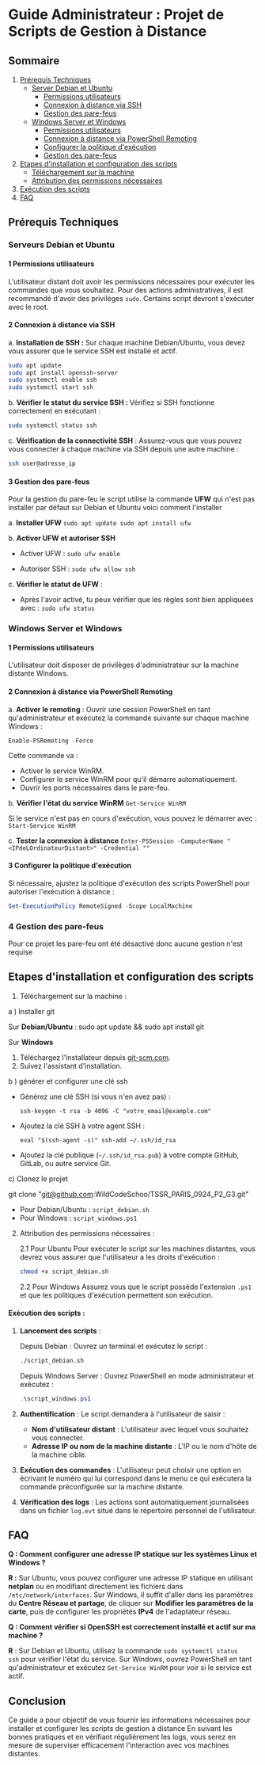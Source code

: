 # Guide Administrateur : Projet de Scripts de Gestion à Distance

## Sommaire 


1. [Prérequis Techniques](#prérequis-technique)
   - [Server Debian et Ubuntu](#server-debian-et-ubuntu)
      - [Permissions utilisateurs](#permissions-utilisateurs)
      - [Connexion à distance via SSH](#connexion-a-distance-via-shh)
      - [Gestion des pare-feus](#gestion-des-pare-feus)   
   - [Windows Server et Windows](#windows-server-et-windows)
      - [Permissions utilisateurs](#permissions-utilisateurs)
      - [Connexion à distance via PowerShell Remoting](#connexion-à-distance-via-powershell-remoting)
      - [Configurer la politique d'exécution](#configurer-la-politique-dexécution)
      - [Gestion des pare-feus](#gestion-des-pare-feus)  
2. [Etapes d'installation et configuration des scripts](#etapes-dinstallation-et-configuration-des-scripts)
   - [Téléchargement sur la machine](#téléchargement-sur-la-machine)
   - [Attribution des permissions nécessaires](#Attribution-des-permissions-nécessaires)
3. [Exécution des scripts](#exécution-des-scripts)
4. [FAQ](#FAQ)

   

## Prérequis Techniques

### Serveurs Debian et Ubuntu

#### 1 Permissions utilisateurs
L'utilisateur distant doit avoir les permissions nécessaires pour exécuter les commandes que vous souhaitez. Pour des actions administratives, il est recommandé d'avoir des privilèges `sudo`.
Certains script devront s'exécuter avec le root.

#### 2 Connexion à distance via SSH
a. **Installation de SSH :**
   Sur chaque machine Debian/Ubuntu, vous devez vous assurer que le service SSH est installé et actif.
   ```bash
   sudo apt update
   sudo apt install openssh-server
   sudo systemctl enable ssh
   sudo systemctl start ssh
   ```
   
b. **Vérifier le statut du service SSH :**
   Vérifiez si SSH fonctionne correctement en exécutant :
   ```bash
   sudo systemctl status ssh
   ```


c. **Vérification de la connectivité SSH** :
   Assurez-vous que vous pouvez vous connecter à chaque machine via SSH depuis une autre machine :
   ```bash
   ssh user@adresse_ip
   ```
#### 3 Gestion des pare-feus

Pour la gestion du pare-feu le script utilise la commande **UFW** qui n'est pas installer par défaut sur Debian et Ubuntu voici comment l'installer 

a. **Installer UFW** `sudo apt update sudo apt install ufw`

b. **Activer UFW et autoriser SSH**

- Activer UFW :  `sudo ufw enable`
    
- Autoriser SSH :  `sudo ufw allow ssh`
    
c. **Vérifier le statut de UFW** :
    
- Après l'avoir activé, tu peux vérifier que les règles sont bien appliquées avec : `sudo ufw status`



### Windows Server et Windows 

#### 1 Permissions utilisateurs

   L'utilisateur doit disposer de privilèges d'administrateur sur la machine distante  Windows.

#### 2 Connexion à distance via PowerShell Remoting

a. **Activer le remoting** :
   Ouvrir une session PowerShell en tant qu'administrateur et exécutez la commande suivante sur chaque machine Windows :
   
   `Enable-PSRemoting -Force`


Cette commande va :

- Activer le service WinRM.
- Configurer le service WinRM pour qu'il démarre automatiquement.
- Ouvrir les ports nécessaires dans le pare-feu.

b. **Vérifier l'état du service WinRM**
	`Get-Service WinRM`

Si le service n'est pas en cours d'exécution, vous pouvez le démarrer avec :
	`Start-Service WinRM`

c. **Tester la connexion à distance** 
	`Enter-PSSession -ComputerName "<IPdeLOrdinateurDistant>" -Credential ""`


#### 3 Configurer la politique d'exécution
   Si nécessaire, ajustez la politique d'exécution des scripts PowerShell pour autoriser l'exécution à distance :
   
   ```powershell
   Set-ExecutionPolicy RemoteSigned -Scope LocalMachine
   ```

   
### 4 Gestion des pare-feus 

Pour ce projet les pare-feu ont été désactivé donc aucune gestion n'est requise


## Etapes d'installation et configuration des scripts

1. Téléchargement sur la machine : 

a ) Installer git 

Sur **Debian/Ubuntu** :
	sudo apt update && sudo apt install git


Sur **Windows**
1. Téléchargez l'installateur depuis [git-scm.com](https://git-scm.com/).
2. Suivez l'assistant d'installation.
	
b ) générer et configurer une clé ssh

- Générez une clé SSH (si vous n'en avez pas) :
        
    `ssh-keygen -t rsa -b 4096 -C "votre_email@example.com"`
    
- Ajoutez la clé SSH à votre agent SSH :
    
    `eval "$(ssh-agent -s)" ssh-add ~/.ssh/id_rsa`
    
- Ajoutez la clé publique (`~/.ssh/id_rsa.pub`) à votre compte GitHub, GitLab, ou autre service Git.

c)  Clonez le projet 

git clone "git@github.com:WildCodeSchoo/TSSR_PARIS_0924_P2_G3.git"

   - Pour Debian/Ubuntu :  `script_debian.sh`
   - Pour Windows : `script_windows.ps1`

2. Attribution des permissions nécessaires :
   
   2.1 Pour Ubuntu
   Pour exécuter le script sur les machines distantes, vous devrez vous assurer que l'utilisateur a les droits d'exécution :
   ```bash
   chmod +x script_debian.sh
   ```

   2.2 Pour Windows
   Assurez vous que le script possède l'extension `.ps1` et que les politiques d'exécution permettent son exécution.


#### Exécution des scripts : 
 
1. **Lancement des scripts** :
   
	Depuis Debian : Ouvrez un terminal et exécutez le script :
   ```bash
   ./script_debian.sh
   ```

	Depuis Windows Server : Ouvrez PowerShell en mode administrateur et exécutez :
   ```powershell
   .\script_windows.ps1
   ```

2. **Authentification** :
   Le script demandera à l'utilisateur de saisir :
   - **Nom d'utilisateur distant** : L'utilisateur avec lequel vous souhaitez vous connecter.
   - **Adresse IP ou nom de la machine distante** : L'IP ou le nom d'hôte de la machine cible.

3. **Exécution des commandes** :
   L'utilisateur peut choisir une option en écrivant le numéro qui lui correspond  dans le menu ce qui exécutera la commande préconfigurée sur la machine distante.

4. **Vérification des logs** :
   Les actions sont automatiquement journalisées dans un fichier `log.evt` situé dans le répertoire personnel de l'utilisateur.

## FAQ 

**Q : Comment configurer une adresse IP statique sur les systèmes Linux et Windows ?**

**R :** Sur Ubuntu, vous pouvez configurer une adresse IP statique en utilisant **netplan** ou en modifiant directement les fichiers dans `/etc/network/interfaces`. Sur Windows, il suffit d'aller dans les paramètres du **Centre Réseau et partage**, de cliquer sur **Modifier les paramètres de la carte**, puis de configurer les propriétés **IPv4** de l'adaptateur réseau.

**Q : Comment vérifier si OpenSSH est correctement installé et actif sur ma machine ?** 

**R** : Sur Debian et Ubuntu, utilisez la commande `sudo systemctl status ssh` pour vérifier l'état du service. Sur Windows, ouvrez PowerShell en tant qu'administrateur et exécutez `Get-Service WinRM` pour voir si le service est actif.

## Conclusion

Ce guide a pour objectif de vous fournir les informations nécessaires pour installer et configurer  les scripts de gestion à distance
En suivant les bonnes pratiques et en vérifiant régulièrement les logs, vous serez en mesure de superviser efficacement l'interaction avec vos machines distantes.
